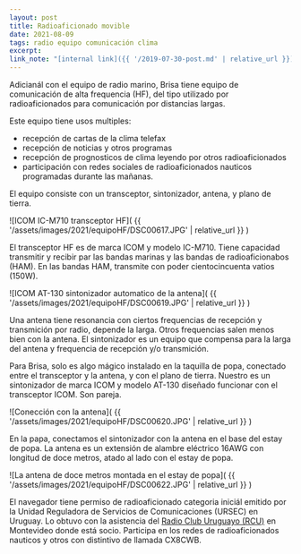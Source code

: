 ```yaml
---
layout: post
title: Radioaficionado movible
date: 2021-08-09
tags: radio equipo comunicación clima
excerpt:
link_note: "[internal link]({{ '/2019-07-30-post.md' | relative_url }})"
---
```


Adicianál con el equipo de radio marino, Brisa tiene equipo de comunicación de
alta frequencia (HF), del tipo utilizado por radioaficionados para comunicación
por distancias largas.

Este equipo tiene usos multiples:
- recepción de cartas de la clima telefax
- recepción de noticias y otros programas
- recepción de prognosticos de clima leyendo por otros radioaficionados
- participación con redes sociales de radioaficionados nauticos programadas
  durante las mañanas.

El equipo consiste con un transceptor, sintonizador, antena, y plano de tierra.

![ICOM IC-M710 transceptor HF](
  {{ '/assets/images/2021/equipoHF/DSC00617.JPG' | relative_url }}
)

El transceptor HF es de marca ICOM y modelo IC-M710. Tiene capacidad transmitir
y recibir par las bandas marinas y las bandas de radioaficionabos (HAM).
En las bandas HAM, transmite con poder cientocincuenta vatios (150W).

![ICOM AT-130 sintonizador automatico de la antena](
  {{ '/assets/images/2021/equipoHF/DSC00619.JPG' | relative_url }}
)

Una antena tiene resonancia con ciertos frequencias de recepción y transmición
por radio, depende la larga. Otros frequencias salen menos bien con la
antena. El sintonizador es un equipo que compensa para la larga del antena
y frequencia de recepción y/o transmición.

Para Brisa, solo es algo mágico instalado en la taquilla de popa, conectado
entre el transceptor y la antena, y con el plano de tierra. Nuestro es un
sintonizador de marca ICOM y modelo AT-130 diseñado funcionar con
el transceptor ICOM. Son pareja.

![Conección con la antena](
  {{ '/assets/images/2021/equipoHF/DSC00620.JPG' | relative_url }}
)

En la papa, conectamos el sintonizador con la antena en el base del estay de
popa. La antena es un extensión de alambre eléctrico 16AWG con longitud de
doce metros, atado al lado con el estay de popa.

![La antena de doce metros montada en el estay de popa](
  {{ '/assets/images/2021/equipoHF/DSC00622.JPG' | relative_url }}
)

El navegador tiene permiso de radioaficionado categoria iniciál emitido por
la Unidad Reguladora de Servicios de Comunicaciones (URSEC) en Uruguay.
Lo obtuvo con la asistencia del
[Radio Club Uruguayo (RCU)][rcu] en Montevideo donde
está socio.
Participa en los redes de radioaficionados nauticos y otros con distintivo de
llamada CX8CWB.

[rcu]: http://cx1aa.org/ "Radio Club Uruguayo"

